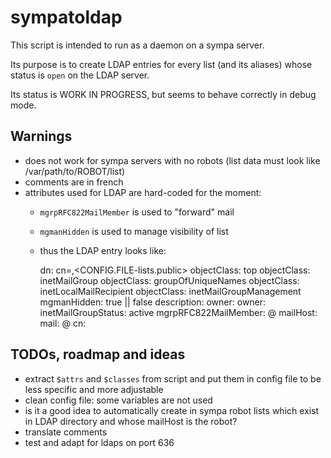 # sympatoldap

This script is intended to run as a daemon on a sympa server.

Its purpose is to create LDAP entries for every list (and its aliases) whose
status is `open` on the LDAP server.

Its status is WORK IN PROGRESS, but seems to behave correctly in debug mode.

## Warnings

* does not work for sympa servers with no robots (list data must look like
  /var/path/to/ROBOT/list)
* comments are in french
* attributes used for LDAP are hard-coded for the moment:
  - `mgrpRFC822MailMember` is used to "forward" mail
  - `mgmanHidden` is used to manage visibility of list
  - thus the LDAP entry looks like:

    dn: cn=<LIST>,<CONFIG.FILE-lists.public>
    objectClass: top
    objectClass: inetMailGroup
    objectClass: groupOfUniqueNames
    objectClass: inetLocalMailRecipient
    objectClass: inetMailGroupManagement
    mgmanHidden: true || false
    description: <SUBJECT>
    owner: <OWNER-MAIL-1>
    owner: <OWNER-MAIL-2>
    inetMailGroupStatus: active
    mgrpRFC822MailMember: <LIST>@<ROBOT>
    mailHost: <ROBOT>
    mail: <LIST>@<DOMAIN>
    cn: <LIST>

## TODOs, roadmap and ideas

* extract `$attrs` and `$classes` from script and put them in config file to be
  less specific and more adjustable
* clean config file: some variables are not used
* is it a good idea to automatically create in sympa robot lists which exist in
  LDAP directory and whose mailHost is the robot?
* translate comments
* test and adapt for ldaps on port 636


